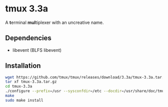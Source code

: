 # tmux 3.3a

A **t**erminal **mul**tiplexer with an uncreative name.

## Dependencies

* libevent (BLFS libevent)

## Installation

```sh
wget https://github.com/tmux/tmux/releases/download/3.3a/tmux-3.3a.tar.gz
tar xf tmux-3.3a.tar.gz
cd tmux-3.3a
./configure --prefix=/usr --sysconfdir=/etc --docdir=/usr/share/doc/tmux-3.3a
make
sudo make install
```
